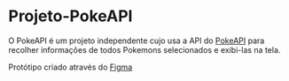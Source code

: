 # Projeto-PokeAPI

<p>O PokeAPI é um projeto independente cujo usa a API do <a href="https://pokeapi.co/">PokeAPI</a> para recolher informações de todos Pokemons selecionados e exibi-las na tela.</p>

<p>Protótipo criado através do <a href="https://www.figma.com/file/vC9j0IILhQtTwv4oA4IQSX/Untitled?type=design&node-id=0%3A1&mode=design&t=CI97Z7CJ7gzPDkzR-1">Figma</a></p>

